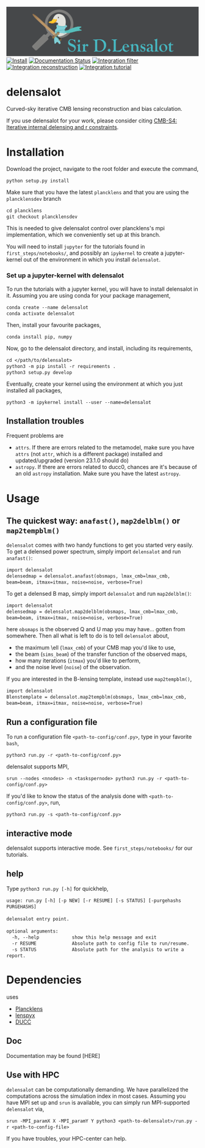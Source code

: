 ![delensalot logo](res/dlensalot2.PNG)
[![Install](https://github.com/NextGenCMB/delensalot/actions/workflows/install.yaml/badge.svg?branch=sims&event=pull_request)](https://github.com/NextGenCMB/delensalot/actions/workflows/install.yaml)
[![Documentation Status](https://readthedocs.org/projects/delensalot/badge/?version=latest)](https://delensalot.readthedocs.io/en/latest/?badge=latest)
[![Integration filter](https://github.com/NextGenCMB/delensalot/actions/workflows/integration_filter.yaml/badge.svg?branch=sims&event=pull_request)](https://github.com/NextGenCMB/delensalot/actions/workflows/integration_filter.yaml)
[![Integration reconstruction](https://github.com/NextGenCMB/delensalot/actions/workflows/unit_reconstruction.yaml/badge.svg?branch=sims&event=pull_request)](https://github.com/NextGenCMB/delensalot/actions/workflows/integration_reconstruction.yaml)
[![Integration tutorial](https://github.com/NextGenCMB/delensalot/actions/workflows/integration_tutorial.yaml/badge.svg?branch=sims&event=pull_request)](https://github.com/NextGenCMB/delensalot/actions/workflows/integration_tutorial.yaml)

# delensalot
Curved-sky iterative CMB lensing reconstruction and bias calculation.

If you use delensalot for your work, please consider citing [CMB-S4: Iterative internal delensing and r constraints](https://arxiv.org/abs/2310.06729).

# Installation
Download the project, navigate to the root folder and execute the command,

``` 
python setup.py install
```

Make sure that you have the latest `plancklens` and that you are using the `plancklensdev` branch
```
cd plancklens
git checkout plancklensdev
```
This is needed to give delensalot control over plancklens's mpi implementation, which we conveniently set up at this branch.

You will need to install `jupyter` for the tutorials found in `first_steps/notebooks/`, and possibly an `ipykernel` to create a jupyter-kernel out of the environment in which you install `delensalot`.

### Set up a jupyter-kernel with delensalot

To run the tutorials with a jupyter kernel, you will have to install delensalot in it. Assuming you are using conda for your package management,

```
conda create --name delensalot
conda activate delensalot
```

Then, install your favourite packages,

```
conda install pip, numpy
```

Now, go to the delensalot directory, and install, including its requirements,

```
cd </path/to/delensalot>
python3 -m pip install -r requirements .
python3 setup.py develop
```

Eventually, create your kernel using the environment at which you just installed all packages,
```
python3 -m ipykernel install --user --name=delensalot
```

## Installation troubles

Frequent problems are
 * `attrs`. If there are errors related to the metamodel, make sure you have `attrs` (not `attr`, which is a different package) installed and updated/upgraded (version 23.1.0 should do)
 * `astropy`. If there are errors related to ducc0, chances are it's because of an old `astropy` installation. Make sure you have the latest `astropy`.

# Usage

## The quickest way: `anafast()`, `map2delblm()` or `map2tempblm()`

`delensalot` comes with two handy functions to get you started very easily.
To get a delensed power spectrum, simply import `delensalot` and run `anafast()`:
```
import delensalot
delensedmap = delensalot.anafast(obsmaps, lmax_cmb=lmax_cmb, beam=beam, itmax=itmax, noise=noise, verbose=True)
```

To get a delensed B map, simply import `delensalot` and run `map2delblm()`:
```
import delensalot
delensedmap = delensalot.map2delblm(obsmaps, lmax_cmb=lmax_cmb, beam=beam, itmax=itmax, noise=noise, verbose=True)
```

here `obsmaps` is the observed Q and U map you may have... gotten from somewhere. Then all what is left to do is to tell `delensalot` about,
 * the maximum \ell (`lmax_cmb`) of your CMB map you'd like to use,
 * the beam (`sims_beam`) of the transfer function of the observed maps,
 * how many iterations (`itmax`) you'd like to perform,
 * and the noise level (`noise`) of the observation.

If you are interested in the B-lensing template, instead use `map2tempblm()`,
```
import delensalot
Blenstemplate = delensalot.map2tempblm(obsmaps, lmax_cmb=lmax_cmb, beam=beam, itmax=itmax, noise=noise, verbose=True)
```

## Run a configuration file

To run a configuration file `<path-to-config/conf.py>`, type in your favorite `bash`,
``` 
python3 run.py -r <path-to-config/conf.py>
```

delensalot supports MPI,

```
srun --nodes <nnodes> -n <taskspernode> python3 run.py -r <path-to-config/conf.py>
```

If you'd like to know the status of the analysis done with `<path-to-config/conf.py>`, run,
```
python3 run.py -s <path-to-config/conf.py>
```

## interactive mode

delensalot supports interactive mode. See `first_steps/notebooks/` for our tutorials.


## help

Type `python3 run.py [-h]` for quickhelp,
```
usage: run.py [-h] [-p NEW] [-r RESUME] [-s STATUS] [-purgehashs PURGEHASHS]

delensalot entry point.

optional arguments:
  -h, --help            show this help message and exit
  -r RESUME             Absolute path to config file to run/resume.
  -s STATUS             Absolute path for the analysis to write a report.

```


# Dependencies

 uses
  * [Plancklens](https://github.com/carronj/plancklens)
  * [lenspyx](https://github.com/carronj/lenspyx)
  * [DUCC](https://github.com/mreineck/ducc)

## Doc
Documentation may be found [HERE]


## Use with HPC
`delensalot` can be computationally demanding.
We have parallelized the computations across the simulation index in most cases. Assuming you have MPI set up and `srun` is available, you can simply run MPI-supported `delensalot` via,

```
srun -MPI_paramX X -MPI_paramY Y python3 <path-to-delensalot>/run.py -r <path-to-config-file>
```

If you have troubles, your HPC-center can help.
